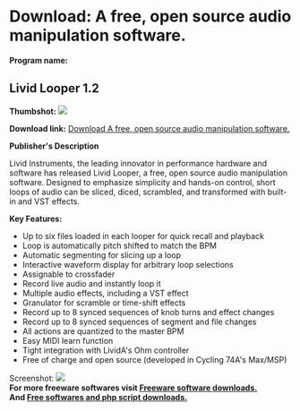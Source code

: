 # Download: A free, open source audio manipulation software.

**Program name:**

## Livid Looper 1.2

  
**Thumbshot:** ![](http://www.freewarefiles.com/screenshot/lividlooper_md.jpg)   
  
**Download link:** [Download A free, open source audio manipulation software.](http://freesoftwares.boysofts.com/Livid-Looper_program_43615.html)  
  


**Publisher's Description**  
  


Livid Instruments, the leading innovator in performance hardware and software has released Livid Looper, a free, open source audio manipulation software. Designed to emphasize simplicity and hands-on control, short loops of audio can be sliced, diced, scrambled, and transformed with built-in and VST effects. 

**Key Features:**

  * Up to six files loaded in each looper for quick recall and playback 
  * Loop is automatically pitch shifted to match the BPM 
  * Automatic segmenting for slicing up a loop 
  * Interactive waveform display for arbitrary loop selections 
  * Assignable to crossfader 
  * Record live audio and instantly loop it 
  * Multiple audio effects, including a VST effect 
  * Granulator for scramble or time-shift effects 
  * Record up to 8 synced sequences of knob turns and effect changes 
  * Record up to 8 synced sequences of segment and file changes 
  * All actions are quantized to the master BPM 
  * Easy MIDI learn function 
  * Tight integration with LividA's Ohm controller 
  * Free of charge and open source (developed in Cycling 74A's Max/MSP) 

  
  
Screenshot: ![](http://www.freewarefiles.com/screenshot/lividlooper.jpg)   
**For more freeware softwares visit [Freeware software downloads.](http://freesoftwares.boysofts.com/)**   
**And [Free softwares and php script downloads.](http://www.boysofts.com/)**
